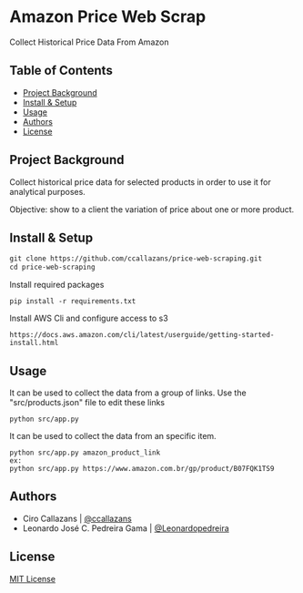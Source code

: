 
Amazon Price Web Scrap
=============
Collect Historical Price Data From Amazon

Table of Contents
-----------------

-   [Project Background](#project-background)
-   [Install & Setup](#install-&-setup)
-   [Usage](#usage)
-   [Authors](#authors)
-   [License](#license)

Project Background
----------

Collect historical price data for selected products in order to use it for analytical purposes.

Objective: show to a client the variation of price about one or more product.


Install & Setup
---------------
```html 
git clone https://github.com/ccallazans/price-web-scraping.git
cd price-web-scraping
```
Install required packages
```
pip install -r requirements.txt
```
Install AWS Cli and configure access to s3
```
https://docs.aws.amazon.com/cli/latest/userguide/getting-started-install.html
```


Usage
-----

It can be used to collect the data from a group of links. Use the "src/products.json" file to edit these links
```
python src/app.py
```
It can be used to collect the data from an specific item.
```
python src/app.py amazon_product_link
ex:
python src/app.py https://www.amazon.com.br/gp/product/B07FQK1TS9
```



Authors
-------

* Ciro Callazans | [@ccallazans](https://github.com/ccallazans)
* Leonardo José C. Pedreira Gama | [@Leonardopedreira](https://github.com/Leonardopedreira)


License
-------

[MIT License](LICENSE)